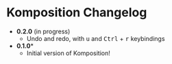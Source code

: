 # Komposition Changelog

* **0.2.0** (in progress)
  - Undo and redo, with <kbd>u</kbd> and <kbd>Ctrl</kbd> + <kbd>r</kbd> keybindings
* **0.1.0***
  - Initial version of Komposition!
